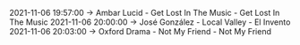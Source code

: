 2021-11-06 19:57:00 -> Ambar Lucid - Get Lost In The Music - Get Lost In The Music
2021-11-06 20:00:00 -> José González - Local Valley - El Invento
2021-11-06 20:03:00 -> Oxford Drama - Not My Friend - Not My Friend
